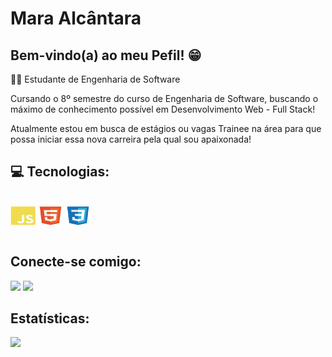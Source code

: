 <h1>Mara Alcântara</h1>
<h2>Bem-vindo(a) ao meu Pefil! 😁</h2> 

<p>👩‍💻 Estudante de Engenharia de Software
  
Cursando o 8º semestre do curso de Engenharia de Software, buscando o máximo de conhecimento possível em Desenvolvimento Web - Full Stack!

Atualmente estou em busca de estágios ou vagas Trainee na área para que possa iniciar essa nova carreira pela qual sou apaixonada!</p>

<h2>💻 Tecnologias:</h2>
<div style="display: inline_block"><br>
  <img align="center" alt="Js" height="30" width="40" src="https://raw.githubusercontent.com/devicons/devicon/master/icons/javascript/javascript-plain.svg">
  <img align="center" alt="HTML" height="30" width="40" src="https://raw.githubusercontent.com/devicons/devicon/master/icons/html5/html5-original.svg">
  <img align="center" alt="CSS" height="30" width="40" src="https://raw.githubusercontent.com/devicons/devicon/master/icons/css3/css3-original.svg">
</div>
 
 <br>

<h2>Conecte-se comigo:</h2>
<div> 
  <a href="https://instagram.com/mara.fpinheiro" target="_blank"><img src="https://img.shields.io/badge/-Instagram-%23E4405F?style=for-the-badge&logo=instagram&logoColor=white" target="_blank"></a>
  <a href="https://www.linkedin.com/in/mara-alcântara" target="_blank"><img src="https://img.shields.io/badge/-LinkedIn-%230077B5?style=for-the-badge&logo=linkedin&logoColor=white" target="_blank"></a> 
</div>

<div>
  <h2>Estatísticas:</h2>
  <a href="https://github.com/maraalcantara">
  <img height="180em" src="https://github-readme-stats.vercel.app/api?username=maraalcantara&show_icons=true&theme=tokyonight&include_all_commits=true&count_private=true"/>
</div>
